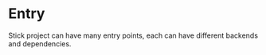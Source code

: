 # Entry

Stick project can have many entry points, each can have different backends and dependencies.
